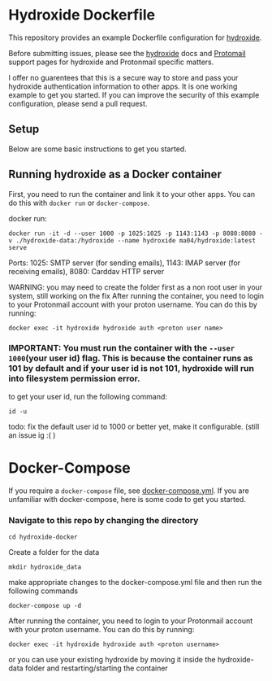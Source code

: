 # Hydroxide Dockerfile

This repository provides an example Dockerfile configuration for [hydroxide](https://github.com/emersion/hydroxide).

Before submitting issues, please see the [hydroxide](https://github.com/emersion/hydroxide) docs and [Protomail](https://protonmail.com/support/) support pages for hydroxide and Protonmail specific matters.

I offer no guarentees that this is a secure way to store and pass your hydroxide authentication information to other apps. It is one working example to get you started. If you can improve the security of this example configuration, please send a pull request. 

## Setup

Below are some basic instructions to get you started.

## Running hydroxide as a Docker container

First, you need to run the container and link it to your other apps. You can do this with `docker run` or `docker-compose`.

docker run:

```
docker run -it -d --user 1000 -p 1025:1025 -p 1143:1143 -p 8080:8080 -v ./hydroxide-data:/hydroxide --name hydroxide ma04/hydroxide:latest serve
```
Ports:
1025: SMTP server (for sending emails), 1143: IMAP server (for receiving emails), 8080: Carddav HTTP server

WARNING: you may need to create the folder first as a non root user in your system, still working on the fix
After running the container, you need to login to your Protonmail account with your proton username. You can do this by running:

```
docker exec -it hydroxide hydroxide auth <proton user name>
```


### IMPORTANT: You must run the container with the `--user 1000`(your user id) flag. This is because the container runs as 101 by default and if your user id is not 101, hydroxide will run into filesystem permission error.

to get your user id, run the following command:

```
id -u
```
todo: fix the default user id to 1000 or better yet, make it configurable. (still an issue ig :( )

# Docker-Compose

If you require a `docker-compose` file, see [docker-compose.yml](docker-compose.yml). If you are unfamiliar with docker-compose, here is some code to get you started.


### Navigate to this repo by changing the directory
```
cd hydroxide-docker
```
Create a folder for the data
```
mkdir hydroxide_data
```
make appropriate changes to the docker-compose.yml file and then run the following commands

```
docker-compose up -d
```

After running the container, you need to login to your Protonmail account with your proton username. You can do this by running:

```
docker exec -it hydroxide hydroxide auth <proton username>
```

or you can use your existing hydroxide by moving it inside the hydroxide-data folder and restarting/starting the container
